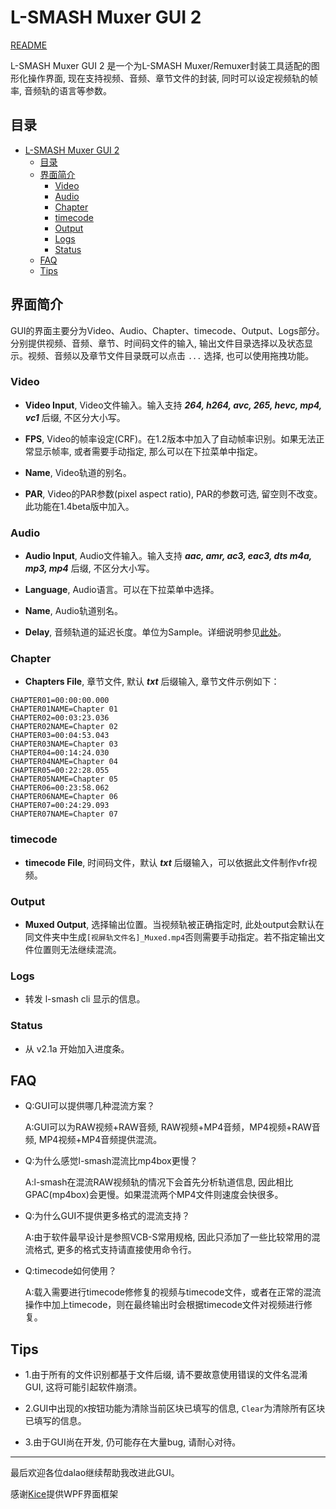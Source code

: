 L-SMASH Muxer GUI 2
===========================

[README](https://github.com/amefs/lsmash-muxer-gui/blob/v2.0/README.md)

L-SMASH Muxer GUI 2 是一个为L-SMASH Muxer/Remuxer封装工具适配的图形化操作界面, 现在支持视频、音频、章节文件的封装, 同时可以设定视频轨的帧率, 音频轨的语言等参数。

## 目录
- [L-SMASH Muxer GUI 2](#l-smash-muxer-gui-2)
	- [目录](#%E7%9B%AE%E5%BD%95)
	- [界面简介](#%E7%95%8C%E9%9D%A2%E7%AE%80%E4%BB%8B)
		- [Video](#video)
		- [Audio](#audio)
		- [Chapter](#chapter)
		- [timecode](#timecode)
		- [Output](#output)
		- [Logs](#logs)
		- [Status](#status)
	- [FAQ](#faq)
	- [Tips](#tips)
	
## 界面简介

GUI的界面主要分为Video、Audio、Chapter、timecode、Output、Logs部分。分别提供视频、音频、章节、时间码文件的输入, 输出文件目录选择以及状态显示。视频、音频以及章节文件目录既可以点击 `...` 选择, 也可以使用拖拽功能。

### Video

+ **Video Input**, Video文件输入。输入支持 ***264, h264, avc, 265, hevc, mp4, vc1*** 后缀, 不区分大小写。

+ **FPS**, Video的帧率设定(CRF)。在1.2版本中加入了自动帧率识别。如果无法正常显示帧率, 或者需要手动指定, 那么可以在下拉菜单中指定。

+ **Name**, Video轨道的别名。

+ **PAR**, Video的PAR参数(pixel aspect ratio), PAR的参数可选, 留空则不改变。此功能在1.4beta版中加入。

### Audio

+ **Audio Input**, Audio文件输入。输入支持 ***aac, amr, ac3, eac3, dts m4a, mp3, mp4*** 后缀, 不区分大小写。

+ **Language**, Audio语言。可以在下拉菜单中选择。

+ **Name**, Audio轨道别名。

+ **Delay**, 音频轨道的延迟长度。单位为Sample。详细说明参见[此处](https://developer.apple.com/library/archive/documentation/QuickTime/QTFF/QTFFAppenG/QTFFAppenG.html)。

### Chapter

+ **Chapters File**, 章节文件, 默认 ***txt*** 后缀输入, 章节文件示例如下：

```
CHAPTER01=00:00:00.000
CHAPTER01NAME=Chapter 01
CHAPTER02=00:03:23.036
CHAPTER02NAME=Chapter 02
CHAPTER03=00:04:53.043
CHAPTER03NAME=Chapter 03
CHAPTER04=00:14:24.030
CHAPTER04NAME=Chapter 04
CHAPTER05=00:22:28.055
CHAPTER05NAME=Chapter 05
CHAPTER06=00:23:58.062
CHAPTER06NAME=Chapter 06
CHAPTER07=00:24:29.093
CHAPTER07NAME=Chapter 07

```
### timecode

+ **timecode File**, 时间码文件，默认 ***txt*** 后缀输入，可以依据此文件制作vfr视频。

### Output

+ **Muxed Output**, 选择输出位置。当视频轨被正确指定时, 此处output会默认在同文件夹中生成`[视屏轨文件名]_Muxed.mp4`否则需要手动指定。若不指定输出文件位置则无法继续混流。

### Logs

+ 转发 l-smash cli 显示的信息。

### Status

+ 从 v2.1a 开始加入进度条。

## FAQ

+	Q:GUI可以提供哪几种混流方案？

	A:GUI可以为RAW视频+RAW音频, RAW视频+MP4音频，MP4视频+RAW音频, MP4视频+MP4音频提供混流。
	
+	Q:为什么感觉l-smash混流比mp4box更慢？

	A:l-smash在混流RAW视频轨的情况下会首先分析轨道信息, 因此相比GPAC(mp4box)会更慢。如果混流两个MP4文件则速度会快很多。
	
+	Q:为什么GUI不提供更多格式的混流支持？

	A:由于软件最早设计是参照VCB-S常用规格, 因此只添加了一些比较常用的混流格式, 更多的格式支持请直接使用命令行。

+	Q:timecode如何使用？

	A:载入需要进行timecode修修复的视频与timecode文件，或者在正常的混流操作中加上timecode，则在最终输出时会根据timecode文件对视频进行修复。

## Tips

+ 1.由于所有的文件识别都基于文件后缀, 请不要故意使用错误的文件名混淆GUI, 这将可能引起软件崩溃。

+ 2.GUI中出现的`X`按钮功能为清除当前区块已填写的信息, `Clear`为清除所有区块已填写的信息。

+ 3.由于GUI尚在开发, 仍可能存在大量bug, 请耐心对待。

---

最后欢迎各位dalao继续帮助我改进此GUI。

感谢[Kice](https://github.com/kice)提供WPF界面框架

